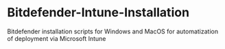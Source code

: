 # Bitdefender-Intune-Installation
 Bitdefender installation scripts for Windows and MacOS for automatization of deployment via Microsoft Intune
